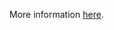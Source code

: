 More information [here](https://docs.bridgecrew.io/docs/ensure-alibaba-cloud-ram-password-policy-expires-passwords-within-90-days-or-less).
